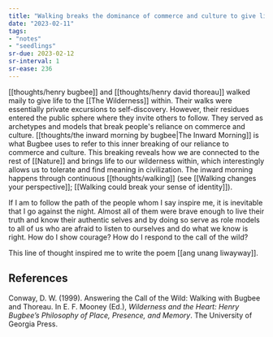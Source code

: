 ```yaml
---
title: "Walking breaks the dominance of commerce and culture to give life to wilderness"
date: "2023-02-11"
tags:
- "notes"
- "seedlings"
sr-due: 2023-02-12
sr-interval: 1
sr-ease: 236
---
```


[[thoughts/henry bugbee]] and [[thoughts/henry david thoreau]] walked maily to give life to the [[The Wilderness]] within. Their walks were essentially private excursions to self-discovery. However, their residues entered the public sphere where they invite others to follow. They served as archetypes and models that break people's reliance on commerce and culture. [[thoughts/the inward morning by bugbee|The Inward Morning]] is what Bugbee uses to refer to this inner breaking of our reliance to commerce and culture. This breaking reveals how we are connected to the rest of [[Nature]] and brings life to our wilderness within, which interestingly allows us to tolerate and find meaning in civilization. The inward morning happens through continuous [[thoughts/walking]] (see [[Walking changes your perspective]]; [[Walking could break your sense of identity]]).

If I am to follow the path of the people whom I say inspire me, it is inevitable that I go against the night. Almost all of them were brave enough to live their truth and know their authentic selves and by doing so serve as role models to all of us who are afraid to listen to ourselves and do what we know is right. How do I show courage? How do I respond to the call of the wild?

This line of thought inspired me to write the poem [[ang unang liwayway]].

## References

Conway, D. W. (1999). Answering the Call of the Wild: Walking with Bugbee and Thoreau. In E. F. Mooney (Ed.), _Wilderness and the Heart: Henry Bugbee’s Philosophy of Place, Presence, and Memory_. The University of Georgia Press.